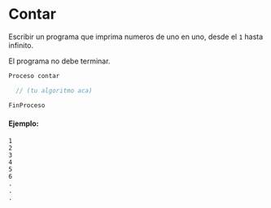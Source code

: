 Contar
======

Escribir un programa que imprima numeros de uno en uno, desde el `1` hasta infinito.

El programa no debe terminar.

```scala
Proceso contar

  // (tu algoritmo aca)

FinProceso
```

#### Ejemplo:

```
1
2
3
4
5
6
.
.
.
```
